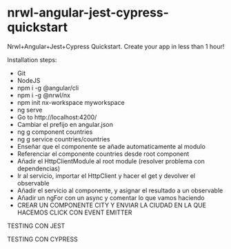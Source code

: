 # nrwl-angular-jest-cypress-quickstart
Nrwl+Angular+Jest+Cypress Quickstart. Create your app in less than 1 hour!

Installation steps:

* Git
* NodeJS
* npm i -g @angular/cli
* npm i -g @nrwl/nx
* npm init nx-workspace myworkspace
* ng serve
* Go to http://localhost:4200/
* Cambiar el prefijo en angular.json
* ng g component countries
* ng g service countries/countries
* Enseñar que el componente se añade automaticamente al modulo
* Referenciar el componente countries desde root component
* Añadir el HttpClientModule al root module (resolver problema con dependencias)
* Ir al servicio, importar el HttpClient y hacer el get y devolver el observable
* Añadir el servicio al componente, y asignar el resultado a un observable
* Añadir un ngFor con un async y comentar lo que vamos haciendo
* CREAR UN COMPONENTE CITY Y ENVIAR LA CIUDAD EN LA QUE HACEMOS CLICK CON EVENT EMITTER

TESTING CON JEST

TESTING CON CYPRESS


